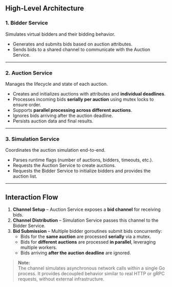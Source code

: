 ## High-Level Architecture

### 1. Bidder Service
Simulates virtual bidders and their bidding behavior.

- Generates and submits bids based on auction attributes.
- Sends bids to a shared channel to communicate with the Auction Service.

---

### 2. Auction Service
Manages the lifecycle and state of each auction.

- Creates and initializes auctions with attributes and **individual deadlines**.
- Processes incoming bids **serially per auction** using mutex locks to ensure order.
- Supports **parallel processing across different auctions**.
- Ignores bids arriving after the auction deadline.
- Persists auction data and final results.

---

### 3. Simulation Service
Coordinates the auction simulation end-to-end.

- Parses runtime flags (number of auctions, bidders, timeouts, etc.).
- Requests the Auction Service to create auctions.
- Requests the Bidder Service to initialize bidders and provides the auction list.

---

## Interaction Flow

1. **Channel Setup** – Auction Service exposes a **bid channel** for receiving bids.
2. **Channel Distribution** – Simulation Service passes this channel to the Bidder Service.
3. **Bid Submission** – Multiple bidder goroutines submit bids concurrently:
   - Bids for the **same auction** are processed **serially** via a mutex.
   - Bids for **different auctions** are processed **in parallel**, leveraging multiple workers.
   - Bids arriving **after the auction deadline** are ignored.

> **Note:**  
> The channel simulates asynchronous network calls within a single Go process. It provides decoupled behavior similar to real HTTP or gRPC requests, without external infrastructure.
